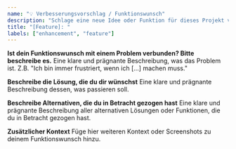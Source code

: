 ```yaml
---
name: "💡 Verbesserungsvorschlag / Funktionswunsch"
description: "Schlage eine neue Idee oder Funktion für dieses Projekt vor."
title: "[Feature]: "
labels: ["enhancement", "feature"]
---
```


**Ist dein Funktionswunsch mit einem Problem verbunden? Bitte beschreibe es.**
Eine klare und prägnante Beschreibung, was das Problem ist. Z.B. "Ich bin immer frustriert, wenn ich [...] machen muss."

**Beschreibe die Lösung, die du dir wünschst**
Eine klare und prägnante Beschreibung dessen, was passieren soll.

**Beschreibe Alternativen, die du in Betracht gezogen hast**
Eine klare und prägnante Beschreibung aller alternativen Lösungen oder Funktionen, die du in Betracht gezogen hast.

**Zusätzlicher Kontext**
Füge hier weiteren Kontext oder Screenshots zu deinem Funktionswunsch hinzu.

